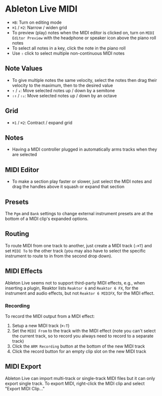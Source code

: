 # Ableton Live MIDI

- `⌘B`: Turn on editing mode
- `⌘1` / `⌘2`: Narrow / widen grid
- To preview (play) notes when the MIDI editor is clicked on, turn on `MIDI Editor Preview` with the headphone or speaker icon above the piano roll notes
- To select all notes in a key, click the note in the piano roll
- Use `⇧` click to select multiple non-continuous MIDI notes

## Note Values

- To give multiple notes the same velocity, select the notes then drag their velocity to the maximum, then to the desired value
- `↑` / `↓`: Move selected notes up / down by a semitone
- `⇧↑` / `⇧↓`: Move selected notes up / down by an octave

## Grid

- `⌘1` / `⌘2`: Contract / expand grid

## Notes

- Having a MIDI controller plugged in automatically arms tracks when they are selected

## MIDI Editor

- To make a section play faster or slower, just select the MIDI notes and drag the handles above it squash or expand that section

## Presets

The `Pgm` and `Bank` settings to change external instrument presets are at the bottom of a MIDI clip's expanded options.

## Routing

To route MIDI from one track to another, just create a MIDI track (`⇧⌘T`) and set `MIDI To` to the other track (you may also have to select the specific instrument to route to in from the second drop down).

## MIDI Effects

Ableton Live seems not to support third-party MIDI effects, e.g., when inserting a plugin, Reaktor lists `Reaktor 6` and `Reaktor 6 FX`, for the instrument and audio effects, but not `Reaktor 6 MIDIFX`, for the MIDI effect.

### Recording

To record the MIDI output from a MIDI effect:

1. Setup a new MIDI track (`⌘⇧T`)
2. Set the `MIDI From` to the track with the MIDI effect (note you can't select the current track, so to record you always need to record to a separate track)
3. Click the `ARM Recording` button at the bottom of the new MIDI track
4. Click the record button for an empty clip slot on the new MIDI track

## MIDI Export

Ableton Live can import multi-track or single-track MIDI files but it can only export single track. To export MIDI, right-click the MIDI clip and select "Export MIDI Clip..."
